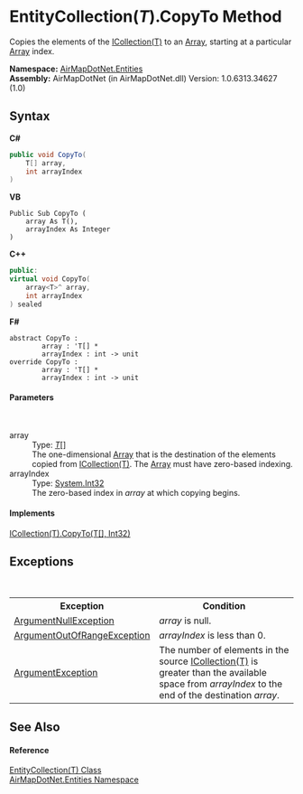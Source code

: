 # EntityCollection(*T*).CopyTo Method 
 

Copies the elements of the <a href="http://msdn2.microsoft.com/en-us/library/92t2ye13" target="_blank">ICollection(T)</a> to an <a href="http://msdn2.microsoft.com/en-us/library/czz5hkty" target="_blank">Array</a>, starting at a particular <a href="http://msdn2.microsoft.com/en-us/library/czz5hkty" target="_blank">Array</a> index.

**Namespace:**&nbsp;<a href="98571a09-2783-53ee-6a50-029c1c8ea39b">AirMapDotNet.Entities</a><br />**Assembly:**&nbsp;AirMapDotNet (in AirMapDotNet.dll) Version: 1.0.6313.34627 (1.0)

## Syntax

**C#**<br />
``` C#
public void CopyTo(
	T[] array,
	int arrayIndex
)
```

**VB**<br />
``` VB
Public Sub CopyTo ( 
	array As T(),
	arrayIndex As Integer
)
```

**C++**<br />
``` C++
public:
virtual void CopyTo(
	array<T>^ array, 
	int arrayIndex
) sealed
```

**F#**<br />
``` F#
abstract CopyTo : 
        array : 'T[] * 
        arrayIndex : int -> unit 
override CopyTo : 
        array : 'T[] * 
        arrayIndex : int -> unit 
```


#### Parameters
&nbsp;<dl><dt>array</dt><dd>Type: <a href="929ef46f-1a2b-4b91-72eb-6bef623247e5">*T*</a>[]<br />The one-dimensional <a href="http://msdn2.microsoft.com/en-us/library/czz5hkty" target="_blank">Array</a> that is the destination of the elements copied from <a href="http://msdn2.microsoft.com/en-us/library/92t2ye13" target="_blank">ICollection(T)</a>. The <a href="http://msdn2.microsoft.com/en-us/library/czz5hkty" target="_blank">Array</a> must have zero-based indexing.</dd><dt>arrayIndex</dt><dd>Type: <a href="http://msdn2.microsoft.com/en-us/library/td2s409d" target="_blank">System.Int32</a><br />The zero-based index in *array* at which copying begins.</dd></dl>

#### Implements
<a href="http://msdn2.microsoft.com/en-us/library/0efx51xw" target="_blank">ICollection(T).CopyTo(T[], Int32)</a><br />

## Exceptions
&nbsp;<table><tr><th>Exception</th><th>Condition</th></tr><tr><td><a href="http://msdn2.microsoft.com/en-us/library/27426hcy" target="_blank">ArgumentNullException</a></td><td>*array* is null.</td></tr><tr><td><a href="http://msdn2.microsoft.com/en-us/library/8xt94y6e" target="_blank">ArgumentOutOfRangeException</a></td><td>*arrayIndex* is less than 0.</td></tr><tr><td><a href="http://msdn2.microsoft.com/en-us/library/3w1b3114" target="_blank">ArgumentException</a></td><td>The number of elements in the source <a href="http://msdn2.microsoft.com/en-us/library/92t2ye13" target="_blank">ICollection(T)</a> is greater than the available space from *arrayIndex* to the end of the destination *array*.</td></tr></table>

## See Also


#### Reference
<a href="929ef46f-1a2b-4b91-72eb-6bef623247e5">EntityCollection(T) Class</a><br /><a href="98571a09-2783-53ee-6a50-029c1c8ea39b">AirMapDotNet.Entities Namespace</a><br />